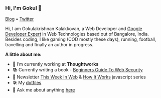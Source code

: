### Hi, I'm Gokul 👋

<a href="https://gokul.site.io">Blog</a> • <a href="https://twitter.com/gokul_i">Twitter</a>

Hi, I am Gokulakrishnan Kalakkovan, a Web Developer and [Google Developer Expert](https://developers.google.com/community/experts/directory/profile/profile-gokulakrishnan_kalaikovan) in Web Technologies based out of Bangalore, India. Besides coding, I like gaming (COD mostly these days), running, football, travelling and finally an author in progress.

**A little about me:**

- 💼 I’m currently working at <b>Thoughtworks</b>
- 📚 Currently writing a book - [Beginners Guide To Web Security](https://twitter.com/gokul_i/status/1280327833038884864)
- 📩 Newsletter [This Week In Web](https://www.this-week-in-web.com/) & [How It Works](https://how-it-works.dev/) javascript series
- 🛠 My [dotfiles](https://github.com/gokulkrishh/dotfiles)
- 💬 Ask me about anything [here](https://github.com/gokulkrishh/gokulkrishh/issues)

